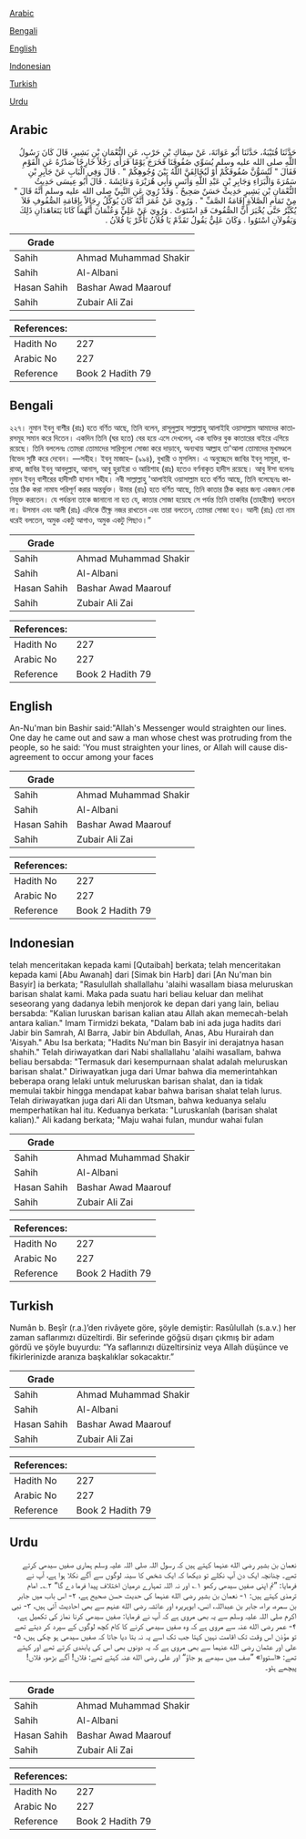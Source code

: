 [Arabic](#arabic)

[Bengali](#bengali)

[English](#english)

[Indonesian](#indonesian)

[Turkish](#turkish)

[Urdu](#urdu)

## Arabic


<div dir="rtl" lang="ar" style={{fontSize:'larger',backgroundColor:'#f8f9fa',padding:20}}>
حَدَّثَنَا قُتَيْبَةُ، حَدَّثَنَا أَبُو عَوَانَةَ، عَنْ سِمَاكِ بْنِ حَرْبٍ، عَنِ النُّعْمَانِ بْنِ بَشِيرٍ، قَالَ كَانَ رَسُولُ اللَّهِ صلى الله عليه وسلم يُسَوِّي صُفُوفَنَا فَخَرَجَ يَوْمًا فَرَأَى رَجُلاً خَارِجًا صَدْرُهُ عَنِ الْقَوْمِ فَقَالَ ‏"‏ لَتُسَوُّنَّ صُفُوفَكُمْ أَوْ لَيُخَالِفَنَّ اللَّهُ بَيْنَ وُجُوهِكُمْ ‏"‏ ‏.‏ قَالَ وَفِي الْبَابِ عَنْ جَابِرِ بْنِ سَمُرَةَ وَالْبَرَاءِ وَجَابِرِ بْنِ عَبْدِ اللَّهِ وَأَنَسٍ وَأَبِي هُرَيْرَةَ وَعَائِشَةَ ‏.‏ قَالَ أَبُو عِيسَى حَدِيثُ النُّعْمَانِ بْنِ بَشِيرٍ حَدِيثٌ حَسَنٌ صَحِيحٌ ‏.‏ وَقَدْ رُوِيَ عَنِ النَّبِيِّ صلى الله عليه وسلم أَنَّهُ قَالَ ‏"‏ مِنْ تَمَامِ الصَّلاَةِ إِقَامَةُ الصَّفِّ ‏"‏ ‏.‏ وَرُوِيَ عَنْ عُمَرَ أَنَّهُ كَانَ يُوَكِّلُ رِجَالاً بِإِقَامَةِ الصُّفُوفِ فَلاَ يُكَبِّرُ حَتَّى يُخْبَرَ أَنَّ الصُّفُوفَ قَدِ اسْتَوَتْ ‏.‏ وَرُوِيَ عَنْ عَلِيٍّ وَعُثْمَانَ أَنَّهُمَا كَانَا يَتَعَاهَدَانِ ذَلِكَ وَيَقُولاَنِ اسْتَوُوا ‏.‏ وَكَانَ عَلِيٌّ يَقُولُ تَقَدَّمْ يَا فُلاَنُ تَأَخَّرْ يَا فُلاَنُ ‏.‏
</div>
<div style={{backgroundColor:'#f8f9fa',padding:20, marginBottom: 10}}><table> <thead> <tr> <th>Grade</th> <th></th> </tr> </thead> <tbody> <tr><td>Sahih</td><td>Ahmad Muhammad Shakir</td></tr><tr><td>Sahih</td><td>Al-Albani</td></tr><tr><td>Hasan Sahih</td><td>Bashar Awad Maarouf</td></tr><tr><td>Sahih</td><td>Zubair Ali Zai</td></tr></tbody></table><table> <thead> <tr> <th>References:</th> <th></th> </tr> </thead> <tbody><tr><td>Hadith No</td><td>227</td></tr><tr><td>Arabic No</td><td>227</td></tr><tr><td>Reference</td><td>Book 2 Hadith 79</td></tr></tbody></table></div>

## Bengali


<div dir="ltr" lang="bn" style={{fontSize:'larger',backgroundColor:'#f8f9fa',padding:20}}>
২২৭। নুমান ইবনু বাশীর (রাঃ) হতে বর্ণিত আছে, তিনি বলেন, রাসূলুল্লাহ সাল্লাল্লাহু আলাইহি ওয়াসাল্লাম আমাদের কাতারসমূহ সমান করে দিতেন। একদিন তিনি (ঘর হতে) বের হয়ে এসে দেখলেন, এক ব্যক্তির বুক কাতারের বাইরে এগিয়ে রয়েছে। তিনি বললেনঃ তোমরা তোমাদের সারিগুলো সোজা করে দাড়াবে, অন্যথায় আল্লাহ তা'আলা তোমাদের মুখমণ্ডলে বিভেদ সৃষ্টি করে দেবেন। —সহীহ। ইবনু মাজাহ– (৯৯৪), বুখারী ও মুসলিম। এ অনুচ্ছেদে জাবির ইবনু সামুরা, বারাআ, জাবির ইবনু আবদুল্লাহ, আনাস, আবু হুরাইরা ও আয়িশাহ (রাঃ) হতেও বর্ণনাকৃত হাদীস রয়েছে। আবু ঈসা বলেনঃ নুমান ইবনু বাশীরের হাদীসটি হাসান সহীহ। নবী সাল্লাল্লাহু 'আলাইহি ওয়াসাল্লাম হতে বর্ণিত আছে, তিনি বলেছেনঃ কাতার ঠিক করা নামায পরিপূর্ণ করার অন্তর্ভুক্ত। উমার (রাঃ) হতে বর্ণিত আছে, তিনি কাতার ঠিক করার জন্য একজন লোক নিযুক্ত করতেন। যে পর্যন্তনা তাকে জানানো না হত যে, কাতার সোজা হয়েছে সে পর্যন্ত তিনি তাকবির (তাহরীমা) বলতেন না। উসমান এবং আলী (রাঃ) এদিকে তীক্ষ্ণ নজর রাখতেন এবং তারা বলতেন, তোমরা সোজা হও। আলী (রাঃ) তো নাম ধরেই বলতেন, অমুক একটু আগাও, অমুক একটু পিছাও।”
</div>
<div style={{backgroundColor:'#f8f9fa',padding:20, marginBottom: 10}}><table> <thead> <tr> <th>Grade</th> <th></th> </tr> </thead> <tbody> <tr><td>Sahih</td><td>Ahmad Muhammad Shakir</td></tr><tr><td>Sahih</td><td>Al-Albani</td></tr><tr><td>Hasan Sahih</td><td>Bashar Awad Maarouf</td></tr><tr><td>Sahih</td><td>Zubair Ali Zai</td></tr></tbody></table><table> <thead> <tr> <th>References:</th> <th></th> </tr> </thead> <tbody><tr><td>Hadith No</td><td>227</td></tr><tr><td>Arabic No</td><td>227</td></tr><tr><td>Reference</td><td>Book 2 Hadith 79</td></tr></tbody></table></div>

## English


<div dir="ltr" lang="en" style={{fontSize:'larger',backgroundColor:'#f8f9fa',padding:20}}>
An-Nu'man bin Bashir said:"Allah's Messenger would straighten our lines. One day he came out and saw a man whose chest was protruding from the people, so he said: 'You must straighten your lines, or Allah will cause disagreement to occur among your faces
</div>
<div style={{backgroundColor:'#f8f9fa',padding:20, marginBottom: 10}}><table> <thead> <tr> <th>Grade</th> <th></th> </tr> </thead> <tbody> <tr><td>Sahih</td><td>Ahmad Muhammad Shakir</td></tr><tr><td>Sahih</td><td>Al-Albani</td></tr><tr><td>Hasan Sahih</td><td>Bashar Awad Maarouf</td></tr><tr><td>Sahih</td><td>Zubair Ali Zai</td></tr></tbody></table><table> <thead> <tr> <th>References:</th> <th></th> </tr> </thead> <tbody><tr><td>Hadith No</td><td>227</td></tr><tr><td>Arabic No</td><td>227</td></tr><tr><td>Reference</td><td>Book 2 Hadith 79</td></tr></tbody></table></div>

## Indonesian


<div dir="ltr" lang="id" style={{fontSize:'larger',backgroundColor:'#f8f9fa',padding:20}}>
telah menceritakan kepada kami [Qutaibah] berkata; telah menceritakan kepada kami [Abu Awanah] dari [Simak bin Harb] dari [An Nu'man bin Basyir] ia berkata; "Rasulullah shallallahu 'alaihi wasallam biasa meluruskan barisan shalat kami. Maka pada suatu hari beliau keluar dan melihat seseorang yang dadanya lebih menjorok ke depan dari yang lain, beliau bersabda: "Kalian luruskan barisan kalian atau Allah akan memecah-belah antara kalian." Imam Tirmidzi bekata, "Dalam bab ini ada juga hadits dari Jabir bin Samrah, Al Barra, Jabir bin Abdullah, Anas, Abu Hurairah dan 'Aisyah." Abu Isa berkata; "Hadits Nu'man bin Basyir ini derajatnya hasan shahih." Telah diriwayatkan dari Nabi shallallahu 'alaihi wasallam, bahwa beliau bersabda: "Termasuk dari kesempurnaan shalat adalah meluruskan barisan shalat." Diriwayatkan juga dari Umar bahwa dia memerintahkan beberapa orang lelaki untuk meluruskan barisan shalat, dan ia tidak memulai takbir hingga mendapat kabar bahwa barisan shalat telah lurus. Telah diriwayatkan juga dari Ali dan Utsman, bahwa keduanya selalu memperhatikan hal itu. Keduanya berkata: "Luruskanlah (barisan shalat kalian)." Ali kadang berkata; "Maju wahai fulan, mundur wahai fulan
</div>
<div style={{backgroundColor:'#f8f9fa',padding:20, marginBottom: 10}}><table> <thead> <tr> <th>Grade</th> <th></th> </tr> </thead> <tbody> <tr><td>Sahih</td><td>Ahmad Muhammad Shakir</td></tr><tr><td>Sahih</td><td>Al-Albani</td></tr><tr><td>Hasan Sahih</td><td>Bashar Awad Maarouf</td></tr><tr><td>Sahih</td><td>Zubair Ali Zai</td></tr></tbody></table><table> <thead> <tr> <th>References:</th> <th></th> </tr> </thead> <tbody><tr><td>Hadith No</td><td>227</td></tr><tr><td>Arabic No</td><td>227</td></tr><tr><td>Reference</td><td>Book 2 Hadith 79</td></tr></tbody></table></div>

## Turkish


<div dir="ltr" lang="tr" style={{fontSize:'larger',backgroundColor:'#f8f9fa',padding:20}}>
Numân b. Beşîr (r.a.)’den rivâyete göre, şöyle demiştir: Rasûlullah (s.a.v.) her zaman saflarımızı düzeltirdi. Bir seferinde göğsü dışarı çıkmış bir adam gördü ve şöyle buyurdu: “Ya saflarınızı düzeltirsiniz veya Allah düşünce ve fikirlerinizde aranıza başkalıklar sokacaktır.”
</div>
<div style={{backgroundColor:'#f8f9fa',padding:20, marginBottom: 10}}><table> <thead> <tr> <th>Grade</th> <th></th> </tr> </thead> <tbody> <tr><td>Sahih</td><td>Ahmad Muhammad Shakir</td></tr><tr><td>Sahih</td><td>Al-Albani</td></tr><tr><td>Hasan Sahih</td><td>Bashar Awad Maarouf</td></tr><tr><td>Sahih</td><td>Zubair Ali Zai</td></tr></tbody></table><table> <thead> <tr> <th>References:</th> <th></th> </tr> </thead> <tbody><tr><td>Hadith No</td><td>227</td></tr><tr><td>Arabic No</td><td>227</td></tr><tr><td>Reference</td><td>Book 2 Hadith 79</td></tr></tbody></table></div>

## Urdu


<div dir="rtl" lang="ur" style={{fontSize:'larger',backgroundColor:'#f8f9fa',padding:20}}>
نعمان بن بشیر رضی الله عنہما کہتے ہیں کہ رسول اللہ صلی اللہ علیہ وسلم ہماری صفیں سیدھی کرتے تھے۔ چنانچہ ایک دن آپ نکلے تو دیکھا کہ ایک شخص کا سینہ لوگوں سے آگے نکلا ہوا ہے، آپ نے فرمایا: ”تم اپنی صفیں سیدھی رکھو ۱؎ اور نہ اللہ تمہارے درمیان اختلاف پیدا فرما دے گا“ ۲؎۔ امام ترمذی کہتے ہیں: ۱- نعمان بن بشیر رضی الله عنہما کی حدیث حسن صحیح ہے، ۲- اس باب میں جابر بن سمرہ، براء، جابر بن عبداللہ، انس، ابوہریرہ اور عائشہ رضی الله عنہم سے بھی احادیث آئی ہیں، ۳- نبی اکرم صلی اللہ علیہ وسلم سے یہ بھی مروی ہے کہ آپ نے فرمایا: صفیں سیدھی کرنا نماز کی تکمیل ہے، ۴- عمر رضی الله عنہ سے مروی ہے کہ وہ صفیں سیدھی کرنے کا کام کچھ لوگوں کے سپرد کر دیتے تھے تو مؤذن اس وقت تک اقامت نہیں کہتا جب تک اسے یہ نہ بتا دیا جاتا کہ صفیں سیدھی ہو چکی ہیں، ۵- علی اور عثمان رضی الله عنہما سے بھی مروی ہے کہ یہ دونوں بھی اس کی پابندی کرتے تھے اور کہتے تھے: «استووا» ”صف میں سیدھے ہو جاؤ“ اور علی رضی الله عنہ کہتے تھے: فلاں! آگے بڑھو، فلاں! پیچھے ہٹو۔
</div>
<div style={{backgroundColor:'#f8f9fa',padding:20, marginBottom: 10}}><table> <thead> <tr> <th>Grade</th> <th></th> </tr> </thead> <tbody> <tr><td>Sahih</td><td>Ahmad Muhammad Shakir</td></tr><tr><td>Sahih</td><td>Al-Albani</td></tr><tr><td>Hasan Sahih</td><td>Bashar Awad Maarouf</td></tr><tr><td>Sahih</td><td>Zubair Ali Zai</td></tr></tbody></table><table> <thead> <tr> <th>References:</th> <th></th> </tr> </thead> <tbody><tr><td>Hadith No</td><td>227</td></tr><tr><td>Arabic No</td><td>227</td></tr><tr><td>Reference</td><td>Book 2 Hadith 79</td></tr></tbody></table></div>